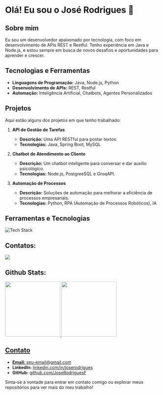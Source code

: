 # Olá! Eu sou o José Rodrigues 👋

## Sobre mim
Eu sou um desenvolvedor apaixonado por tecnologia, com foco em desenvolvimento de APIs REST e Restful. Tenho experiência em Java e Node.js, e estou sempre em busca de novos desafios e oportunidades para aprender e crescer.

## Tecnologias e Ferramentas
- **Linguagens de Programação:** Java, Node.js, Python
- **Desenvolvimento de APIs:** REST, Restful
- **Automação:** Inteligência Artificial, Chatbots, Agentes Personalizados

## Projetos
Aqui estão alguns dos projetos em que tenho trabalhado:

1. **API de Gestão de Tarefas**
   - **Descrição:** Uma API RESTful para postar textos.
   - **Tecnologias:** Java, Spring Boot, MySQL

2. **Chatbot de Atendimento ao Cliente**
   - **Descrição:** Um chatbot inteligente para conversar e dar auxilio psicológico.
   - **Tecnologias:** Node.js, PostgreeSQL e GroqAPI.

3. **Automação de Processos**
   - **Descrição:** Soluções de automação para melhorar a eficiência de processos empresariais.
   - **Tecnologias:** Python, RPA (Automação de Processos Robóticos), IA
## Ferramentas e Tecnologias

<img src="https://skillicons.dev/icons?i=java,python,git,github&perline=5" alt="Tech Stack" /> 

## Contatos:

<div>
<a href="https://www.linkedin.com/in/joseantonio7" target="_blank"><img loading="lazy" src="https://img.shields.io/badge/-LinkedIn-%230077B5?style=for-the-badge&logo=linkedin&logoColor=white" target="_blank"></a>   
</div>

## Github Stats:

<div>
<a href="https://github.com/JoseRodriguesF">
<img loading="lazy" height="180em" src="https://github-readme-stats.vercel.app/api/top-langs/?username=JoseRodriguesF&layout=compact&langs_count=7&theme=dracula"/>
<img loading="lazy" height="180em" src="https://github-readme-stats.vercel.app/api?username=JoseRodriguesF&show_icons=true&theme=dracula&include_all_commits=true&count_private=true"/>
</div>
   
## Contato
- **Email:** [seu-email@gmail.com](mailto:seu-email@gmail.com)
- **LinkedIn:** [linkedin.com/in/joserodrigues](https://www.linkedin.com/in/joserodrigues)
- **GitHub:** [github.com/JoseRodriguesF](https://github.com/JoseRodriguesF)

Sinta-se à vontade para entrar em contato comigo ou explorar meus repositórios para ver mais do meu trabalho!
